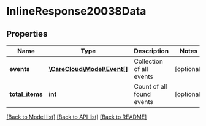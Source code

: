 # InlineResponse20038Data

## Properties
Name | Type | Description | Notes
------------ | ------------- | ------------- | -------------
**events** | [**\CareCloud\Model\Event[]**](Event.md) | Collection of all events | [optional] 
**total_items** | **int** | Count of all found events | [optional] 

[[Back to Model list]](../../README.md#documentation-for-models) [[Back to API list]](../../README.md#documentation-for-api-endpoints) [[Back to README]](../../README.md)

